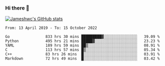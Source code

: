 ### Hi there 👋

[![Jameshwc's GitHub stats](https://github-readme-stats.vercel.app/api?username=jameshwc)](https://github.com/anuraghazra/github-readme-stats)

<!--START_SECTION:waka-->

```text
From: 13 April 2019 - To: 15 October 2022

Go                833 hrs 30 mins █████████▓░░░░░░░░░░░░░░░   39.09 %
Python            495 hrs 21 mins █████▓░░░░░░░░░░░░░░░░░░░   23.23 %
YAML              189 hrs 59 mins ██▒░░░░░░░░░░░░░░░░░░░░░░   08.91 %
C                 113 hrs 57 mins █▒░░░░░░░░░░░░░░░░░░░░░░░   05.34 %
C++               83 hrs 26 mins  █░░░░░░░░░░░░░░░░░░░░░░░░   03.91 %
Markdown          72 hrs 49 mins  █░░░░░░░░░░░░░░░░░░░░░░░░   03.42 %
```

<!--END_SECTION:waka-->